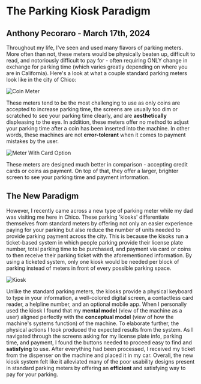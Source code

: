 # The Parking Kiosk Paradigm

## Anthony Pecoraro - March 17th, 2024

Throughout my life, I've seen and used many flavors of parking meters. More often than not, these meters would be physically beaten up, difficult to read, and notoriously difficult to pay for - often requiring ONLY change in exchange for parking time (which varies greatly depending on where you are in California). Here's a look at what a couple standard parking meters look like in the city of Chico:

![Coin Meter](https://chico.ca.us/documents/I-Want-To/Pay/Parking-Violations/mike-norris-_ly2sabjnw8-unsplash.jpg "Coin Meter")

These meters tend to be the most challenging to use as only coins are accepted to increase parking time, the screens are usually too dim or scratched to see your parking time clearly, and are **aesthetically** displeasing to the eye. In addition, these meters offer no method to adjust your parking time after a coin has been inserted into the machine. In other words, these machines are not **error-tolerant** when it comes to payment mistakes by the user. 

![Meter With Card Option](https://www.chicoer.com/wp-content/uploads/2020/03/EMERGENCY3.jpg?w=1024 "Meter With Card Option")

These meters are designed much better in comparison - accepting credit cards or coins as payment. On top of that, they offer a larger, brighter screen to see your parking time and payment information.

## The New Paradigm

However, I recently came across a new type of parking meter while my dad was visiting me here in Chico. These parking 'kiosks' differentiate themselves from standard meters by offering not only an easier experience paying for your parking but also reduce the number of units needed to provide parking payment across the city. This is because the kisoks run a ticket-based system in which people parking provide their license plate number, total parking time to be purchased, and payment via card or coins to then receive their parking ticket with the aforementioned information. By using a ticketed system, only one kiosk would be needed per block of parking instead of meters in front of every possible parking space. 

![Kiosk](https://github.com/ChicoState/ux-personal-portfolio-PecoraroAnthony/assets/84484268/40a467cb-2818-4499-9dbb-e947f9af04f5)

Unlike the standard parking meters, the kiosks provide a physical keyboard to type in your information, a well-colored digital screen, a contactless card reader, a helpline number, and an optional mobile app. When I personally used the kiosk I found that my **mental model** (view of the machine as a user) aligned perfectly with the **conceptual model** (view of how the machine's systems function) of the machine. To elaborate further, the physical actions I took produced the expected results from the system. As I navigated through the screens asking for my license plate info, parking time, and payment, I found the buttons needed to proceed easy to find and **satisfying** to use. After everything had been processed, I received my ticket from the dispenser on the machine and placed it in my car. Overall, the new kiosk system felt like it alleviated many of the poor usability designs present in standard parking meters by offering an **efficient** and satisfying way to pay for your parking. 
